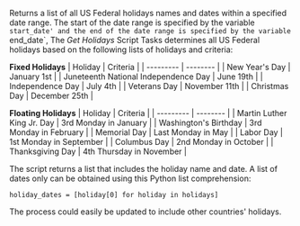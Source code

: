 Returns a list of all US Federal holidays names and dates within a specified date range.  The start of the date range is specified by the variable `start_date' and the end of the date range is specified by the variable `end_date`,  The *Get Holidays* Script Tasks determines all US Federal holidays based on the following lists of holidays and criteria: 

**Fixed Holidays**
| Holiday | Criteria |
| --------- | -------- |
| New Year's Day | January 1st |
| Juneteenth National Independence Day | June 19th |
| Independence Day | July 4th |
| Veterans Day | November 11th |
| Christmas Day | December 25th |
    
**Floating Holidays**
| Holiday | Criteria |
| --------- | -------- |
| Martin Luther King Jr. Day | 3rd Monday in January |
| Washington's Birthday | 3rd Monday in February |
| Memorial Day | Last Monday in May |
| Labor Day | 1st Monday in September |
| Columbus Day | 2nd Monday in October |
| Thanksgiving Day | 4th Thursday in November |

The script returns a list that includes the holiday name and date.  A list of dates only can be obtained using this Python list comprehension:

`holiday_dates = [holiday[0] for holiday in holidays]`

The process could easily be updated to include other countries' holidays. 